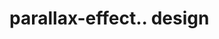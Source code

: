 # parallax-effect.. design                                                                                                                                                                                                                                                                                       
                                     

